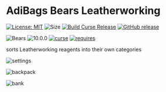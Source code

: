 # AdiBags Bears Leatherworking 

[![License: MIT](https://img.shields.io/badge/License-MIT-yellow.svg)](https://opensource.org/licenses/MIT)
![Size](https://img.shields.io/github/repo-size/N6REJ/AdiBags_Bears_Leatherworking) 
[![Build Curse Release](https://github.com/N6REJ/AdiBags_Bears_Leatherworking/actions/workflows/release.yml/badge.svg)](https://github.com/N6REJ/AdiBags_Bears_Leatherworking/actions/workflows/release.yml) 
[![GitHub release](https://img.shields.io/github/release/N6REJ/AdiBags_Bears_Leatherworking.svg)](https://GitHub.com/N6REJ/AdiBags_Bears_Leatherworking/releases/)

![Bears](https://img.shields.io/badge/Supports-Bears-0B68D7)
![10.0.0](https://img.shields.io/badge/Ready_for-10.0.0-darkgreen)
[![curse](https://img.shields.io/badge/Curseforge_Project_ID:-545215-purple)](https://www.curseforge.com/wow/addons/adibags_shadowlands_Leatherworking)
[![requires](https://img.shields.io/badge/Requires-AdiBags-brown)](https://www.curseforge.com/wow/addons/adibags)

sorts Leatherworking reagents into their own categories


![settings](https://user-images.githubusercontent.com/1850089/140662196-9e70720c-156f-42fa-b944-0729948f2bf2.png)


![backpack](https://user-images.githubusercontent.com/1850089/140661565-9f6a963f-24d3-47bd-9b51-d052a32f1d03.png)

![bank](https://user-images.githubusercontent.com/1850089/140662125-e95bd6fa-e45e-437f-80b5-9fb57510eee8.png)
